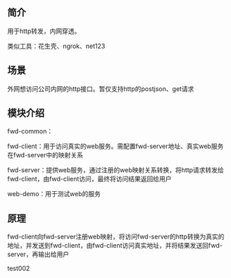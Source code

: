 ## 简介
用于http转发，内网穿透。

类似工具：花生壳、ngrok、net123
## 场景
外网想访问公司内网的http接口。暂仅支持http的postjson、get请求
## 模块介绍
fwd-common：

fwd-client：用于访问真实的web服务。需配置fwd-server地址、真实web服务在fwd-server中的映射关系

fwd-server：提供web服务，通过注册的web映射关系转换，将http请求转发给fwd-client，由fwd-client访问，最终将访问结果返回给用户

web-demo：用于测试web的服务

## 原理
fwd-client向fwd-server注册web映射，将访问fwd-server的http转换为真实的地址，并发送到fwd-client，由fwd-client访问真实地址，并将结果发送回fwd-server，再输出给用户

test002  